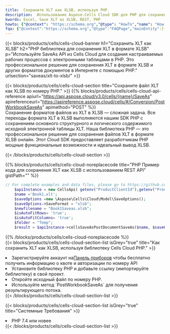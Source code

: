 ```yaml
---
title:  Сохраните XLT как XLSB, используя PHP.
description:  Использование Aspose.Cells Cloud SDK для PHP для сохранения файла формата XLT как файла формата XLSB.
kwords: Excel, Save XLT as XLSB, REST, PHP
howto: {"@context": "https://schema.org","@type": "HowTo","name": "How to save XLT as XLSB using the Cells Cloud PHP library.","description": "How to save XLT as XLSB using the Cells Cloud PHP library.","image": {"@type": "ImageObject"},"url": "/php/saveas/xlt-to-xlsb/","step": [{ "@type": "HowToStep","name": "How to save XLT as XLSB using the Cells Cloud PHP library. step 1", "image": {"@type": "ImageObject",},"url": "/php/saveas/xlt-to-xlsb/","text": "Register an account at <a href='https://dashboard.aspose.cloud/'>Dashboard</a> to get free API quota & authorization details",},{ "@type": "HowToStep","name": "How to save XLT as XLSB using the Cells Cloud PHP library. step 1", "image": {"@type": "ImageObject",},"url": "/php/saveas/xlt-to-xlsb/","text": "Install PHP library and add the reference (import the library) to your project.",},{ "@type": "HowToStep","name": "How to save XLT as XLSB using the Cells Cloud PHP library. step 1", "image": {"@type": "ImageObject",},"url": "/php/saveas/xlt-to-xlsb/","text": "Open the source file in PHP.",},{ "@type": "HowToStep","name": "How to save XLT as XLSB using the Cells Cloud PHP library. step 1", "image": {"@type": "ImageObject",},"url": "/php/saveas/xlt-to-xlsb/","text": "Use the `PostWorkbookSaveAs` method to retrieve the resulting stream.",}, ],"supply": {"@type": "HowToSupply","name": "document"},"tool": [{"@type": "HowToTool","name": "phpstorm, Visual Studio Code, Eclipse"},{"@type": "HowToTool","name": "Aspose Cells"}],"totalTime": "PT6M"}
fqa: {"@context":"https://schema.org","@type":"FAQPage","mainEntity":[{"@type":"Question","name":"Why save file as other formats file in C# using REST API?","acceptedAnswer":{"@type":"Answer","text":"Documents are encoded in many ways, and some files may be incompatible with the software you use. To open and read such files, just save them as appropriate file formats.<br/><ol><li>Install .NET SDK and add the reference (import the library) to your project.</li><li>Open the source file in C# using REST API.</li><li>Call the PostWorkbookSaveAsRequest() method, passing an output filename with required extension.</li><li>Get the result of save as a separate file.</li></ol>"}},{"@type":"Question","name":"What file formats can I save as with your C# library?","acceptedAnswer":{"@type":"Answer","text":"We support a variety of file formats for conversion using .NET library, including XLSX, Excel, xls , PDF, CSV, HTML, Markdown, XML, PNG, JPG, TIFF, Json, TXT and many more."}},{"@type":"Question","name":"What is the maximum allowed file size for conversion using this .NET library?","acceptedAnswer":{"@type":"Answer","text":"There are no file size limits for format conversions using .NET library."}}]}
---
```

{{< blocks/products/cells/cells-cloud-banner h1="Сохранить XLT как XLSB" h2="PHP библиотека для сохранения XLT в формате XLSB" p="Используйте SaveAs API из Cells Cloud для создания настраиваемых рабочих процессов с электронными таблицами в PHP. Это профессиональное решение для сохранения XLT в формате XLSB и других форматов документов в Интернете с помощью PHP." urlsection="saveas/xlt-to-xlsb/" >}}

{{< blocks/products/cells/cells-cloud-section title="Сохраните файл XLT как XLSB по номеру PHP." >}}
{{% blocks/products/cells/cells-cloud-api-reference apiurl="https://api.aspose.cloud/v3.0/cells/{name}/SaveAs" apireferenceurl="https://apireference.aspose.cloud/cells/#/Conversion/PostWorkbookSaveAs" apimethod="POST" %}}
<br/>
Сохранение форматов файлов из XLT в XLSB — сложная задача. Все переходы формата XLT в XLSB выполняются нашим SDK PHP с сохранением основного структурного и логического содержимого исходной электронной таблицы XLT. Наша библиотека PHP — это профессиональное решение для сохранения файлов XLT в формате XLSB онлайн. Этот Cloud SDK предоставляет разработчикам PHP мощные функциональные возможности и идеальный вывод XLSB.

{{< /blocks/products/cells/cells-cloud-section >}}

{{% blocks/products/cells/cells-cloud-noreplacecode title="PHP Пример кода для сохранения XLT как XLSB с использованием REST API" gistPath="" %}}
  
```php
// For complete examples and data files, please go to https://github.com/aspose-cells-cloud/aspose-cells-cloud-php/
    $apiInstance = new CellsApi( getenv("ProductClientId"),getenv("ProductClientSecret") );
    $name ='Book1.xlt';
    $saveOptions =new \Aspose\Cells\Cloud\Model\SaveOptions();
    $saveOptions->SaveFormat = "xlsb";
    $newfilename = "Book1Saveas.xlsb";
    $isAutoFitRows= 'true';
    $isAutoFitColumns= 'true';
    $folder = "Temp";
    $result = $apiInstance->cellsSaveAsPostDocumentSaveAs($name, $saveOptions, $newfilename,$isAutoFitRows, $isAutoFitColumns, $folder);
```
  
{{% /blocks/products/cells/cells-cloud-noreplacecode %}}
<br/>
{{< blocks/products/cells/cells-cloud-section-list isGrey="true" title="Как сохранить XLT как XLSB, используя библиотеку Cells Cloud PHP." >}}
<li> Зарегистрируйте аккаунт на<a href="https://dashboard.aspose.cloud/">Панель приборов</a> чтобы бесплатно получить информацию о квоте и авторизации по номеру API</li>
<li>Установите библиотеку PHP и добавьте ссылку (импортируйте библиотеку) в свой проект.</li>
<li>Откройте исходный файл по номеру PHP.</li>
<li>Используйте метод `PostWorkbookSaveAs` для получения результирующего потока.</li>
{{< /blocks/products/cells/cells-cloud-section-list >}}

{{< blocks/products/cells/cells-cloud-section-list isGrey="true" title="Системные Требования" >}}
<li>PHP 7.4 или новее</li>
{{< /blocks/products/cells/cells-cloud-section-list >}}
